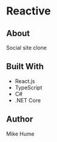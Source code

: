 # Reactive

## About

Social site clone

## Built With

- React.js
- TypeScript
- C#
- .NET Core

## Author

Mike Hume
